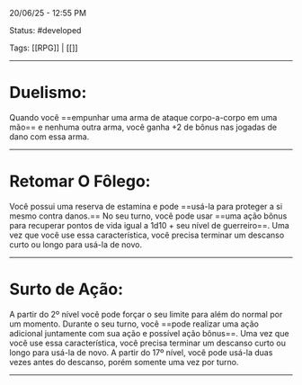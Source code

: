 20/06/25 - 12:55 PM

Status: #developed

Tags: [[RPG]] | [[]]

----
# Duelismo:

Quando você ==empunhar uma arma de ataque corpo-a-corpo em uma mão== e nenhuma outra arma, você ganha +2 de bônus nas jogadas de dano com essa arma.

---
# Retomar O Fôlego:

Você possui uma reserva de estamina e pode ==usá-la para proteger a si mesmo contra danos.== No seu turno, você pode usar ==uma ação bônus para recuperar pontos de vida igual a 1d10 + seu nível de guerreiro==. Uma vez que você use essa característica, você precisa terminar um descanso curto ou longo para usá-la de novo.

----
# Surto de Ação:

A partir do 2º nível você pode forçar o seu limite para além do normal por um momento. Durante o seu turno, você ==pode realizar uma ação adicional juntamente com sua ação e possível ação bônus==. Uma vez que você use essa característica, você precisa terminar um descanso curto ou longo para usá-la de novo. A partir do 17º nível, você pode usá-la duas vezes antes do descanso, porém somente uma vez por turno.

----

